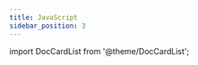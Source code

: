 ```yaml
---
title: JavaScript
sidebar_position: 3
---
```


import DocCardList from '@theme/DocCardList';

<DocCardList />
